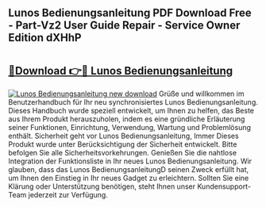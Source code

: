 ## Lunos Bedienungsanleitung PDF Download Free - Part-Vz2 User Guide Repair - Service Owner Edition dXHhP

# <h2><a href="http://df50ywb.blite.top/?on=Lunos+Bedienungsanleitung">🔗Download 👉🔴 Lunos Bedienungsanleitung</a></h2>

[![Lunos Bedienungsanleitung new download](https://i.imgur.com/lujVjoI.png)](http://df50ywb.blite.top/?on=Lunos+Bedienungsanleitung)
Grüße und willkommen im Benutzerhandbuch für Ihr neu synchronisiertes Lunos Bedienungsanleitung. Dieses Handbuch wurde speziell entwickelt, um Ihnen zu helfen, das Beste aus Ihrem Produkt herauszuholen, indem es eine gründliche Erläuterung seiner Funktionen, Einrichtung, Verwendung, Wartung und Problemlösung enthält. Sicherheit geht vor Lunos Bedienungsanleitung, Immer Dieses Produkt wurde unter Berücksichtigung der Sicherheit entwickelt. Bitte befolgen Sie alle Sicherheitsvorkehrungen. Genießen Sie die nahtlose Integration der Funktionsliste in Ihr neues Lunos Bedienungsanleitung. Wir glauben, dass das Lunos BedienungsanleitungD seinen Zweck erfüllt hat, um Ihnen den Einstieg in Ihr neues Gadget zu erleichtern. Sollten Sie eine Klärung oder Unterstützung benötigen, steht Ihnen unser Kundensupport-Team jederzeit zur Verfügung.
